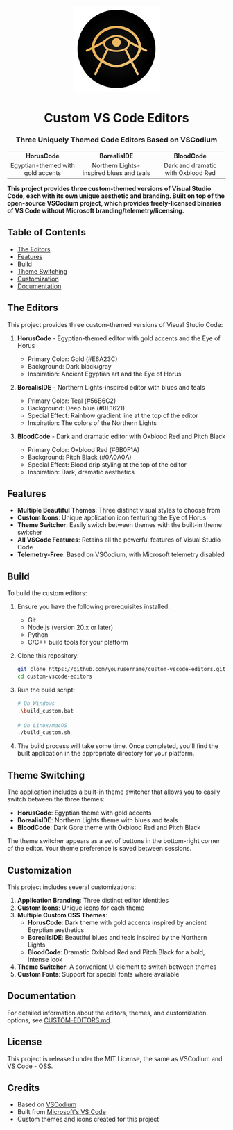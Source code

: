 <div id="custom-editors-logo" align="center">
    <br />
    <img src="./icons/stable/mycode_cnl.svg" alt="Custom Editors Logo" width="200"/>
    <h1>Custom VS Code Editors</h1>
    <h3>Three Uniquely Themed Code Editors Based on VSCodium</h3>
</div>

<div id="editors" align="center">
    <table>
        <tr>
            <td align="center"><strong>HorusCode</strong></td>
            <td align="center"><strong>BorealisIDE</strong></td>
            <td align="center"><strong>BloodCode</strong></td>
        </tr>
        <tr>
            <td align="center">Egyptian-themed with gold accents</td>
            <td align="center">Northern Lights-inspired blues and teals</td>
            <td align="center">Dark and dramatic with Oxblood Red</td>
        </tr>
    </table>
</div>

**This project provides three custom-themed versions of Visual Studio Code, each with its own unique aesthetic and branding. Built on top of the open-source VSCodium project, which provides freely-licensed binaries of VS Code without Microsoft branding/telemetry/licensing.**

## Table of Contents

- [The Editors](#the-editors)
- [Features](#features)
- [Build](#build)
- [Theme Switching](#theme-switching)
- [Customization](#customization)
- [Documentation](#documentation)

## <a id="the-editors"></a>The Editors

This project provides three custom-themed versions of Visual Studio Code:

1. **HorusCode** - Egyptian-themed editor with gold accents and the Eye of Horus
   - Primary Color: Gold (#E6A23C)
   - Background: Dark black/gray
   - Inspiration: Ancient Egyptian art and the Eye of Horus

2. **BorealisIDE** - Northern Lights-inspired editor with blues and teals
   - Primary Color: Teal (#56B6C2)
   - Background: Deep blue (#0E1621)
   - Special Effect: Rainbow gradient line at the top of the editor
   - Inspiration: The colors of the Northern Lights

3. **BloodCode** - Dark and dramatic editor with Oxblood Red and Pitch Black
   - Primary Color: Oxblood Red (#6B0F1A)
   - Background: Pitch Black (#0A0A0A)
   - Special Effect: Blood drip styling at the top of the editor
   - Inspiration: Dark, dramatic aesthetics

## <a id="features"></a>Features

- **Multiple Beautiful Themes**: Three distinct visual styles to choose from
- **Custom Icons**: Unique application icon featuring the Eye of Horus
- **Theme Switcher**: Easily switch between themes with the built-in theme switcher
- **All VSCode Features**: Retains all the powerful features of Visual Studio Code
- **Telemetry-Free**: Based on VSCodium, with Microsoft telemetry disabled


## <a id="build"></a>Build

To build the custom editors:

1. Ensure you have the following prerequisites installed:
   - Git
   - Node.js (version 20.x or later)
   - Python
   - C/C++ build tools for your platform

2. Clone this repository:
   ```bash
   git clone https://github.com/yourusername/custom-vscode-editors.git
   cd custom-vscode-editors
   ```

3. Run the build script:
   ```bash
   # On Windows
   .\build_custom.bat

   # On Linux/macOS
   ./build_custom.sh
   ```

4. The build process will take some time. Once completed, you'll find the built application in the appropriate directory for your platform.

## <a id="theme-switching"></a>Theme Switching

The application includes a built-in theme switcher that allows you to easily switch between the three themes:

- **HorusCode**: Egyptian theme with gold accents
- **BorealisIDE**: Northern Lights theme with blues and teals
- **BloodCode**: Dark Gore theme with Oxblood Red and Pitch Black

The theme switcher appears as a set of buttons in the bottom-right corner of the editor. Your theme preference is saved between sessions.

## <a id="customization"></a>Customization

This project includes several customizations:

1. **Application Branding**: Three distinct editor identities
2. **Custom Icons**: Unique icons for each theme
3. **Multiple Custom CSS Themes**:
   - **HorusCode**: Dark theme with gold accents inspired by ancient Egyptian aesthetics
   - **BorealisIDE**: Beautiful blues and teals inspired by the Northern Lights
   - **BloodCode**: Dramatic Oxblood Red and Pitch Black for a bold, intense look
4. **Theme Switcher**: A convenient UI element to switch between themes
5. **Custom Fonts**: Support for special fonts where available

## <a id="documentation"></a>Documentation

For detailed information about the editors, themes, and customization options, see [CUSTOM-EDITORS.md](CUSTOM-EDITORS.md).

## <a id="license"></a>License

This project is released under the MIT License, the same as VSCodium and VS Code - OSS.

## <a id="credits"></a>Credits

- Based on [VSCodium](https://github.com/VSCodium/vscodium)
- Built from [Microsoft's VS Code](https://github.com/microsoft/vscode)
- Custom themes and icons created for this project
